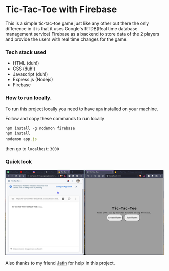 # Tic-Tac-Toe with Firebase

This is a simple tic-tac-toe game just like any other out there the only difference in it is that it uses Google's RTDB(Real time database management service) Firebase as a backend to store data of the 2 players and provide the users with real time changes for the game. 

### Tech stack used

- HTML (duh!)
- CSS (duh!)
- Javascript (duh!)
- Express.js (Nodejs)
- Firebase

### How to run locally.

To run this project locally you need to have `npm` installed on your machine.

Follow and copy these commands to run locally

```javascript
npm install -g nodemon firebase
npm install
nodemon app.js
```

then go to `localhost:3000`

### Quick look

![](/assets/app.gif)





Also thanks to my friend [Jatin](https://github.com/jatin-tec) for help in this project.
